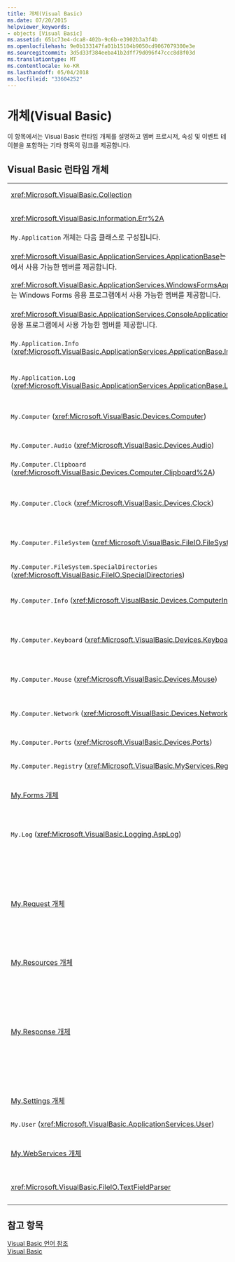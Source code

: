 ```yaml
---
title: 개체(Visual Basic)
ms.date: 07/20/2015
helpviewer_keywords:
- objects [Visual Basic]
ms.assetid: 651c73e4-dca8-402b-9c6b-e3902b3a3f4b
ms.openlocfilehash: 9e0b133147fa01b15104b9050cd9067079300e3e
ms.sourcegitcommit: 3d5d33f384eeba41b2dff79d096f47ccc8d8f03d
ms.translationtype: MT
ms.contentlocale: ko-KR
ms.lasthandoff: 05/04/2018
ms.locfileid: "33604252"
---
```

# <a name="objects-visual-basic"></a>개체(Visual Basic)
이 항목에서는 Visual Basic 런타임 개체를 설명하고 멤버 프로시저, 속성 및 이벤트 테이블을 포함하는 기타 항목의 링크를 제공합니다.  
  
## <a name="visual-basic-run-time-objects"></a>Visual Basic 런타임 개체  
  
|||  
|---|---|  
|<xref:Microsoft.VisualBasic.Collection>|항목의 관련 그룹을 단일 개체로 표시하는 편리한 방법을 제공합니다.|  
|<xref:Microsoft.VisualBasic.Information.Err%2A>|런타임 오류에 대한 정보를 포함합니다.|  
|`My.Application` 개체는 다음 클래스로 구성됩니다.<br /><br /> <xref:Microsoft.VisualBasic.ApplicationServices.ApplicationBase>는 모든 프로젝트에서 사용 가능한 멤버를 제공합니다.<br /><br /> <xref:Microsoft.VisualBasic.ApplicationServices.WindowsFormsApplicationBase>는 Windows Forms 응용 프로그램에서 사용 가능한 멤버를 제공합니다.<br /><br /> <xref:Microsoft.VisualBasic.ApplicationServices.ConsoleApplicationBase>는 콘솔 응용 프로그램에서 사용 가능한 멤버를 제공합니다.|현재 응용 프로그램 또는 DLL과 연결된 데이터만 제공합니다. 시스템 수준 정보는 `My.Application`을 사용하여 변경할 수 없습니다.<br /><br /> 일부 멤버는 Windows Forms 또는 콘솔 응용 프로그램에만 사용할 수 있습니다.|  
|`My.Application.Info` (<xref:Microsoft.VisualBasic.ApplicationServices.ApplicationBase.Info%2A>)|버전 번호, 설명, 로드된 어셈블리와 같은 응용 프로그램에 대한 정보를 가져오기 위한 속성을 제공합니다.|  
|`My.Application.Log` (<xref:Microsoft.VisualBasic.ApplicationServices.ApplicationBase.Log%2A>)|응용 프로그램의 로그 수신기에 이벤트 및 예외 정보를 쓸 수 있는 속성 및 메서드를 제공합니다.|  
|`My.Computer` (<xref:Microsoft.VisualBasic.Devices.Computer>)|오디오, 시계, 키보드, 파일 시스템과 같은 컴퓨터 구성 요소를 조작하기 위한 속성을 제공합니다.|  
|`My.Computer.Audio` (<xref:Microsoft.VisualBasic.Devices.Audio>)|소리를 재생하기 위한 메서드를 제공합니다.|  
|`My.Computer.Clipboard` (<xref:Microsoft.VisualBasic.Devices.Computer.Clipboard%2A>)|클립보드를 조작하기 위한 메서드를 제공합니다.|  
|`My.Computer.Clock` (<xref:Microsoft.VisualBasic.Devices.Clock>)|시스템 시계에서 현재 현지 시간 및 협정 세계시(그리니치 표준시와 같음)에 액세스하기 위한 속성을 제공합니다.|  
|`My.Computer.FileSystem` (<xref:Microsoft.VisualBasic.FileIO.FileSystem>)|드라이브, 파일 및 디렉터리를 사용하기 위한 속성 및 메서드를 제공합니다.|  
|`My.Computer.FileSystem.SpecialDirectories` (<xref:Microsoft.VisualBasic.FileIO.SpecialDirectories>)|일반적으로 참조되는 디렉터리에 액세스하기 위한 속성을 제공합니다.|  
|`My.Computer.Info` (<xref:Microsoft.VisualBasic.Devices.ComputerInfo>)|컴퓨터의 메모리, 로드된 어셈블리, 이름 및 운영 체제에 대한 정보를 가져오기 위한 속성을 제공합니다.|  
|`My.Computer.Keyboard` (<xref:Microsoft.VisualBasic.Devices.Keyboard>)|현재 누른 키 등 키보드의 현재 상태에 액세스하기 위한 속성을 제공하고, 활성 창에 키 입력을 보내기 위한 메서드를 제공합니다.|  
|`My.Computer.Mouse` (<xref:Microsoft.VisualBasic.Devices.Mouse>)|로컬 컴퓨터에 설치된 마우스의 형식 및 구성 정보를 가져오기 위한 속성을 제공합니다.|  
|`My.Computer.Network` (<xref:Microsoft.VisualBasic.Devices.Network>)|컴퓨터가 연결된 네트워크와 상호 작용하기 위한 속성, 이벤트 및 메서드를 제공합니다.|  
|`My.Computer.Ports` (<xref:Microsoft.VisualBasic.Devices.Ports>)|컴퓨터의 직렬 포트에 액세스하기 위한 속성 및 메서드를 제공합니다.|  
|`My.Computer.Registry` (<xref:Microsoft.VisualBasic.MyServices.RegistryProxy>)|레지스트리를 조작하기 위한 속성 및 메서드를 제공합니다.|  
|[My.Forms 개체](../../../visual-basic/language-reference/objects/my-forms-object.md)|현재 프로젝트에서 각 Windows Form의 인스턴스에 액세스하기 위한 속성을 제공합니다.|  
|`My.Log` (<xref:Microsoft.VisualBasic.Logging.AspLog>)|웹 응용 프로그램에 대한 이벤트 및 예외 정보를 응용 프로그램의 로그 수신기에 쓰기 위한 속성 및 메서드를 제공합니다.|  
|[My.Request 개체](../../../visual-basic/language-reference/objects/my-request-object.md)|요청된 페이지에 대한 <xref:System.Web.HttpRequest> 개체를 가져옵니다. `My.Request` 개체에는 현재 HTTP 요청에 대한 정보가 포함됩니다.<br /><br /> `My.Request` 개체는 [!INCLUDE[vstecasp](~/includes/vstecasp-md.md)] 응용 프로그램에만 사용할 수 있습니다.|  
|[My.Resources 개체](../../../visual-basic/language-reference/objects/my-resources-object.md)|응용 프로그램 리소스에 액세스하기 위한 속성 및 클래스를 제공합니다.|  
|[My.Response 개체](../../../visual-basic/language-reference/objects/my-response-object.md)|<xref:System.Web.HttpResponse>와 연결된 <xref:System.Web.UI.Page> 개체를 가져옵니다. 이 개체를 사용하여 HTTP 응답 데이터를 클라이언트에 보낼 수 있고 이 개체는 해당 응답에 대한 정보를 포함합니다.<br /><br /> `My.Response` 개체는 [!INCLUDE[vstecasp](~/includes/vstecasp-md.md)] 응용 프로그램에만 사용할 수 있습니다.|  
|[My.Settings 개체](../../../visual-basic/language-reference/objects/my-settings-object.md)|응용 프로그램 설정에 액세스하기 위한 속성 및 메서드를 제공합니다.|  
|`My.User` (<xref:Microsoft.VisualBasic.ApplicationServices.User>)|현재 사용자에 대한 정보에 액세스할 수 있습니다.|  
|[My.WebServices 개체](../../../visual-basic/language-reference/objects/my-webservices-object.md)|현재 프로젝트에서 참조하는 각 웹 서비스의 단일 인스턴스를 만들고 액세스하기 위한 속성을 제공합니다.|  
|<xref:Microsoft.VisualBasic.FileIO.TextFieldParser>|구조화된 텍스트 파일을 구문 분석하기 위한 메서드와 속성을 제공합니다.|  
  
## <a name="see-also"></a>참고 항목  
 [Visual Basic 언어 참조](../../../visual-basic/language-reference/index.md)  
 [Visual Basic](../../../visual-basic/index.md)
